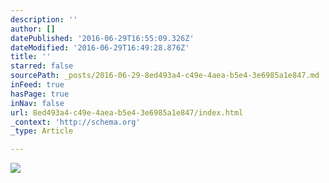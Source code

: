 ```yaml
---
description: ''
author: []
datePublished: '2016-06-29T16:55:09.326Z'
dateModified: '2016-06-29T16:49:28.876Z'
title: ''
starred: false
sourcePath: _posts/2016-06-29-8ed493a4-c49e-4aea-b5e4-3e6985a1e847.md
inFeed: true
hasPage: true
inNav: false
url: 8ed493a4-c49e-4aea-b5e4-3e6985a1e847/index.html
_context: 'http://schema.org'
_type: Article

---
```

![](https://the-grid-user-content.s3-us-west-2.amazonaws.com/a9fc0bab-d2f1-466b-9d35-af3881e6e055.jpg)